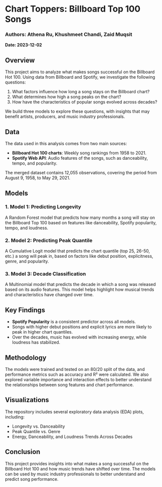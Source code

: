 # Chart Toppers: Billboard Top 100 Songs

### Authors: Athena Ru, Khushmeet Chandi, Zaid Muqsit  
**Date: 2023-12-02**

## Overview

This project aims to analyze what makes songs successful on the Billboard Hot 100. Using data from Billboard and Spotify, we investigate the following questions:
1. What factors influence how long a song stays on the Billboard chart?
2. What determines how high a song peaks on the chart?
3. How have the characteristics of popular songs evolved across decades?

We build three models to explore these questions, with insights that may benefit artists, producers, and music industry professionals.

## Data

The data used in this analysis comes from two main sources:
- **Billboard Hot 100 charts**: Weekly song rankings from 1958 to 2021.
- **Spotify Web API**: Audio features of the songs, such as danceability, tempo, and popularity.

The merged dataset contains 12,055 observations, covering the period from August 9, 1958, to May 29, 2021.

## Models

### 1. Model 1: Predicting Longevity
A Random Forest model that predicts how many months a song will stay on the Billboard Top 100 based on features like danceability, Spotify popularity, tempo, and loudness.

### 2. Model 2: Predicting Peak Quantile
A Cumulative Logit model that predicts the chart quantile (top 25, 26-50, etc.) a song will peak in, based on factors like debut position, explicitness, genre, and popularity.

### 3. Model 3: Decade Classification
A Multinomial model that predicts the decade in which a song was released based on its audio features. This model helps highlight how musical trends and characteristics have changed over time.

## Key Findings

- **Spotify Popularity** is a consistent predictor across all models.
- Songs with higher debut positions and explicit lyrics are more likely to peak in higher chart quantiles.
- Over the decades, music has evolved with increasing energy, while loudness has stabilized.

## Methodology

The models were trained and tested on an 80/20 split of the data, and performance metrics such as accuracy and R² were calculated. We also explored variable importance and interaction effects to better understand the relationships between song features and chart performance.

## Visualizations

The repository includes several exploratory data analysis (EDA) plots, including:
- Longevity vs. Danceability
- Peak Quantile vs. Genre
- Energy, Danceability, and Loudness Trends Across Decades

## Conclusion

This project provides insights into what makes a song successful on the Billboard Hot 100 and how music trends have shifted over time. The models can be used by music industry professionals to better understand and predict song performance.

